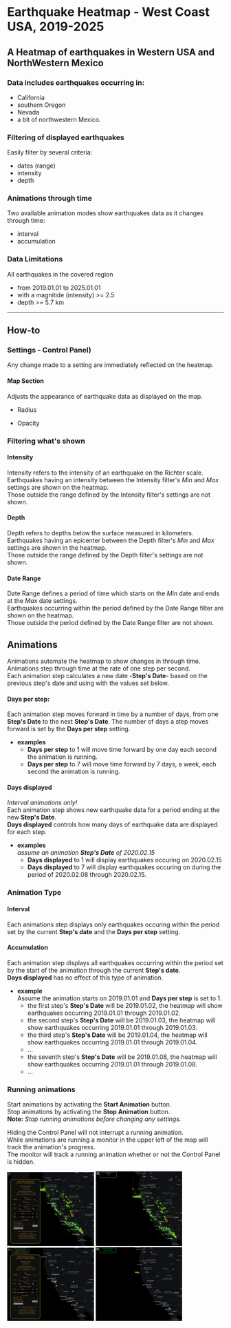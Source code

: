 # Earthquake Heatmap - West Coast USA, 2019-2025  

## A Heatmap of earthquakes in Western USA and NorthWestern Mexico  
  
### Data includes earthquakes occurring in:  
* California  
* southern Oregon  
* Nevada  
* a bit of northwestern Mexico.  
  
### Filtering of displayed earthquakes
Easily filter by several criteria:    
* dates (range)  
* intensity  
* depth 

### Animations through time  
Two available animation modes show earthquakes data as it changes through time:  
* interval  
* accumulation  
  
### Data Limitations  
All earthquakes in the covered region  
*  from 2019.01.01 to 2025.01.01  
*  with a magnitide (intensity) >= 2.5  
*  depth >= 5.7 km  
  
<hr />  

## How-to  

### Settings - Control Panel)  
Any change made to a setting are immediately reflected on the heatmap.

#### Map Section  
Adjusts the appearance of earthquake data as displayed on the map.  
- Radius  

- Opacity  
  
### Filtering what's shown    
  
#### Intensity  
Intensity refers to the intensity of an earthquake on the Richter scale.  
Earthquakes having an intensity between the Intensity filter's _Min_ and _Max_ settings are shown on the heatmap.  
Those outside the range defined by the Intensity filter's settings are not shown.  
  
#### Depth    
Depth refers to depths below the surface measured in kilometers.  
Earthquakes having an epicenter between the Depth filter's _Min_ and _Max_ settings are shown in the heatmap.  
Those outside the range defined by the Depth filter's settings are not shown.    
   
#### Date Range    
Date Range defines a period of time which starts on the _Min_ date and ends at the _Max_ date settings.    
Earthquakes occurring within the period defined by the Date Range filter are shown on the heatmap.  
Those outside the period defined by the Date Range filter are not shown.  
  
## Animations    
Animations automate the heatmap to show changes in through time.  
Animations step through time at the rate of one step per second.  
Each animation step calculates a new date -__Step's Date__- based on the previous step's date and using with the values set below.
  
#### Days per step:  
Each animation step moves forward in time by a number of days, from one __Step's Date__ to the next __Step's Date__. 
The number of days a step moves forward is set by the __Days per step__ setting.  
* __examples__  
  * __Days per step__ to 1 will move time forward by one day each second the animation is running.  
  * __Days per step__ to 7 will move time forward by 7 days, a week, each second the animation is running.   

 #### Days displayed    
 _Interval animations only!_  
 Each animation step shows new earthquake data for a period ending at the new __Step's Date__.  
 __Days displayed__ controls how many days of earthquake data are displayed for each step.  
 * __examples__   
 _assume an animation __Step's Date__ of 2020.02.15_
   * __Days displayed__ to 1 will display earthquakes occuring on 2020.02.15
   * __Days displayed__ to 7 will display earthquakes occuring on during the period of 2020.02.08 through 2020.02.15.  

### Animation Type  
#### Interval  
Each animations step displays only earthquakes occuring within the period set by the current __Step's date__ and the __Days per step__  setting.  

#### Accumulation     
Each animation step displays all earthquakes occurring within the period set by the start of the animation through the current __Step's date__.  
__Days displayed__  has no effect of this type of animation.   
* __example__  
Assume the animation starts on 2019.01.01 and __Days per step__ is set to 1.  
    - the first step's  __Step's Date__ will be 2019.01.02, the heatmap will show earthquakes occurring 2019.01.01 through 2019.01.02.  
    - the second step's __Step's Date__ will be 2019.01.03, the heatmap will show earthquakes occurring 2019.01.01 through 2019.01.03.  
    - the third step's  __Step's Date__ will be 2019.01.04, the heatmap will show earthquakes occurring 2019.01.01 through 2019.01.04.  
    - ...  
    - the seventh step's  __Step's Date__ will be 2019.01.08, the heatmap will show earthquakes occurring 2019.01.01 through 2019.01.08.  
    - ...  

### Running animations  
Start animations by activating the __Start Animation__ button.  
Stop animations by activating the __Stop Animation__ button.     
__Note:__  _Stop running animations before changing any settings._

Hiding the Control Panel will not interrupt a running animation.  
While animations are running a monitor in the upper left of the map will track the animation's progress.  
The monitor will track a running animation whether or not the Control Panel is hidden.    

<img  src="https://github.com/tillmanjr/tdjr-earthquake-heatmap/blob/main/assets/ControlPanelVisible.png?raw=true" width="40%" />
<img  src="https://github.com/tillmanjr/tdjr-earthquake-heatmap/blob/main/assets/ControlPanelHidden.png?raw=true" width="40%"  />
<br />
<img  src="https://github.com/tillmanjr/tdjr-earthquake-heatmap/blob/main/assets/AnimationRunning_ControlPanelVisible.png?raw=true" width="40%"  />
<img  src="https://github.com/tillmanjr/tdjr-earthquake-heatmap/blob/main/assets/AnimationRunning_ControlPanelHidden.png?raw=true" width="40%"  />
<br />